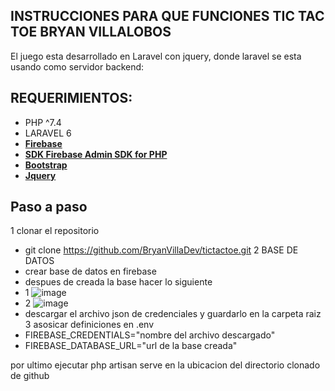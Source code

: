 

## INSTRUCCIONES PARA QUE FUNCIONES TIC TAC TOE BRYAN VILLALOBOS

El juego esta desarrollado en Laravel con jquery, donde laravel se esta usando como servidor backend:
## REQUERIMIENTOS:
- PHP ^7.4
- LARAVEL 6
- **[Firebase](https://firebase.google.com/?hl=es-419&gclid=Cj0KCQjwmPSSBhCNARIsAH3cYgbKVgrktGcaD6fjyOLBYK_57i61q077wf0uAZ7UyoBIXWSInwwDHE0aAuhHEALw_wcB&gclsrc=aw.ds)**
- **[SDK Firebase Admin SDK for PHP](https://firebase-php.readthedocs.io/en/stable/realtime-database.html#queries)**
- **[Bootstrap](https://getbootstrap.com/docs/5.1/components/navbar/)**
- **[Jquery](https://jquery.com/)**


## Paso a paso

1  clonar el repositorio 
- git clone https://github.com/BryanVillaDev/tictactoe.git
2 BASE DE DATOS
- crear base de datos en firebase
- despues de creada la base hacer lo siguiente
- 1 ![image](https://user-images.githubusercontent.com/80850130/163855754-7b9aac7a-0b6a-4e5f-b4ed-340ffb57e7fc.png)
- 2 ![image](https://user-images.githubusercontent.com/80850130/163855857-20e47b1f-c31c-4881-a0f7-3677d0a7ffc1.png)
- descargar el archivo json de credenciales y guardarlo en la carpeta raiz
3 asosicar definiciones en .env 
- FIREBASE_CREDENTIALS="nombre del archivo descargado"
- FIREBASE_DATABASE_URL="url de la base creada"
 
 por ultimo ejecutar php artisan serve en la ubicacion del directorio clonado de github

